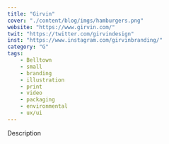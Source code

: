 ```yaml
---
title: "Girvin"
cover: "./content/blog/imgs/hamburgers.png"
website: "https://www.girvin.com/"
twit: "https://twitter.com/girvindesign"
inst: "https://www.instagram.com/girvinbranding/"
category: "G"
tags:
    - Belltown
    - small
    - branding
    - illustration
    - print
    - video
    - packaging
    - environmental
    - ux/ui
---
```


Description
